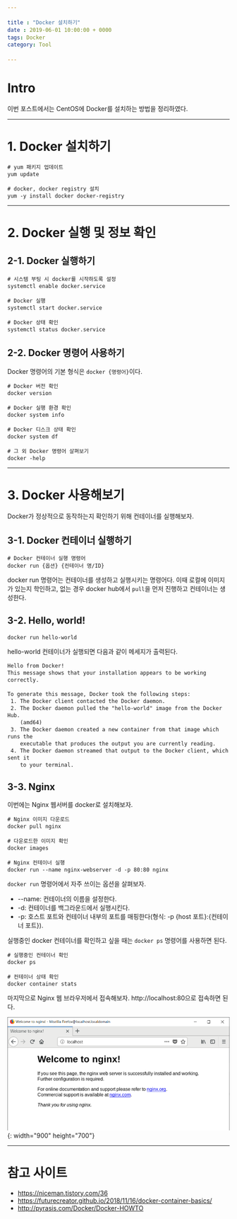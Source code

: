 ```yaml
---

title : "Docker 설치하기"
date : 2019-06-01 10:00:00 + 0000
tags: Docker
category: Tool

---
```


# Intro
이번 포스트에서는 CentOS에 Docker를 설치하는 방법을 정리하였다.

***

#  
# 1. Docker 설치하기

```
# yum 패키지 업데이트
yum update

# docker, docker registry 설치
yum -y install docker docker-registry
```

***

#  
# 2. Docker 실행 및 정보 확인

## 2-1. Docker 실행하기

```
# 시스템 부팅 시 docker를 시작하도록 설정
systemctl enable docker.service

# Docker 실행
systemctl start docker.service

# Docker 상태 확인
systemctl status docker.service
```

## 2-2. Docker 명령어 사용하기

Docker 명령어의 기본 형식은 `docker {명령어}`이다.

```
# Docker 버전 확인
docker version

# Docker 실행 환경 확인
docker system info

# Docker 디스크 상태 확인
docker system df

# 그 외 Docker 명령어 살펴보기
docker -help
```

***

# 3. Docker 사용해보기

Docker가 정상적으로 동작하는지 확인하기 위해 컨테이너를 실행해보자.

## 3-1. Docker 컨테이너 실행하기

```
# Docker 컨테이너 실행 명령어
docker run {옵션} {컨테이너 명/ID}
```

docker run 명령어는 컨테이너를 생성하고 실행시키는 명령어다. 이때 로컬에 이미지가 있는지 학인하고, 없는 경우 docker hub에서 `pull`을 먼저 진행하고 컨테이너는 생성한다.

## 3-2. Hello, world!

```
docker run hello-world
```
hello-world 컨테이너가 실행되면 다음과 같이 메세지가 출력된다.

```
Hello from Docker!
This message shows that your installation appears to be working correctly.

To generate this message, Docker took the following steps:
 1. The Docker client contacted the Docker daemon.
 2. The Docker daemon pulled the "hello-world" image from the Docker Hub.
    (amd64)
 3. The Docker daemon created a new container from that image which runs the
    executable that produces the output you are currently reading.
 4. The Docker daemon streamed that output to the Docker client, which sent it
    to your terminal.
```

## 3-3. Nginx

이번에는 Nginx 웹서버를 docker로 설치해보자.

```
# Nginx 이미지 다운로드
docker pull nginx

# 다운로드한 이미지 확인
docker images

# Nginx 컨테이너 실행
docker run --name nginx-webserver -d -p 80:80 nginx
```

`docker run` 명령어에서 자주 쓰이는 옵션을 살펴보자.
- --name: 컨테이너의 이름을 설정한다.
- -d: 컨테이너를 백그라운드에서 실행시킨다.
- -p: 호스트 포트와 컨테이너 내부의 포트를 매핑한다(형식: -p {host 포트}:{컨테이너 포트}).

실행중인 docker 컨테이너를 확인하고 싶을 때는 `docker ps` 명령어를 사용하면 된다.

```
# 실행중인 컨테이너 확인
docker ps

# 컨테이너 상태 확인
docker container stats
```

마지막으로 Nginx 웹 브라우저에서 접속해보자. http://localhost:80으로 접속하면 된다.

![DockerSeries2-(1)](/assets/images/2019-06-01-DockerSeries2/1.png){: width="900" height="700"}

***

# 참고 사이트
- https://niceman.tistory.com/36
- https://futurecreator.github.io/2018/11/16/docker-container-basics/
- http://pyrasis.com/Docker/Docker-HOWTO
